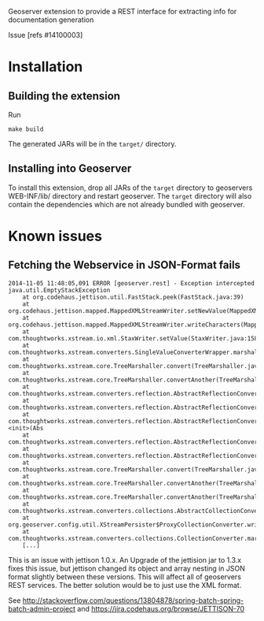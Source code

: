 Geoserver extension to provide a REST interface for extracting info for documentation generation

Issue [refs #14100003]


Installation
============

Building the extension
----------------------

Run

    make build
    
The generated JARs will be in the `target/` directory.


Installing into Geoserver
-------------------------

To install this extension, drop all JARs of the `target` directory to geoservers WEB-INF/lib/ directory and 
restart geoserver. The `target` directory will also contain the dependencies which are not already bundled with
geoserver.


Known issues
============


Fetching the Webservice in JSON-Format fails
--------------------------------------------

	2014-11-05 11:48:05,091 ERROR [geoserver.rest] - Exception intercepted
	java.util.EmptyStackException
	    at org.codehaus.jettison.util.FastStack.peek(FastStack.java:39)
	    at org.codehaus.jettison.mapped.MappedXMLStreamWriter.setNewValue(MappedXMLStreamWriter.ja
	    at org.codehaus.jettison.mapped.MappedXMLStreamWriter.writeCharacters(MappedXMLStreamWrite
	    at com.thoughtworks.xstream.io.xml.StaxWriter.setValue(StaxWriter.java:158)
	    at com.thoughtworks.xstream.converters.SingleValueConverterWrapper.marshal(SingleValueConv
	    at com.thoughtworks.xstream.core.TreeMarshaller.convert(TreeMarshaller.java:70)
	    at com.thoughtworks.xstream.core.TreeMarshaller.convertAnother(TreeMarshaller.java:58)
	    at com.thoughtworks.xstream.converters.reflection.AbstractReflectionConverter.marshallFiel
	    at com.thoughtworks.xstream.converters.reflection.AbstractReflectionConverter$2.writeField
	    at com.thoughtworks.xstream.converters.reflection.AbstractReflectionConverter$2.<init>(Abs
	    at com.thoughtworks.xstream.converters.reflection.AbstractReflectionConverter.doMarshal(Ab
	    at com.thoughtworks.xstream.converters.reflection.AbstractReflectionConverter.marshal(Abst
	    at com.thoughtworks.xstream.core.TreeMarshaller.convert(TreeMarshaller.java:70)
	    at com.thoughtworks.xstream.core.TreeMarshaller.convertAnother(TreeMarshaller.java:58)
	    at com.thoughtworks.xstream.core.TreeMarshaller.convertAnother(TreeMarshaller.java:43)
	    at com.thoughtworks.xstream.converters.collections.AbstractCollectionConverter.writeItem(A
	    at org.geoserver.config.util.XStreamPersister$ProxyCollectionConverter.writeItem(XStreamPe
	    at com.thoughtworks.xstream.converters.collections.CollectionConverter.marshal(CollectionC
	    [...]

This is an issue with jettison 1.0.x. An Upgrade of the jettision jar to 1.3.x fixes this issue, but jettison changed its object and array nesting in JSON format slightly between these versions. This will affect all of geoservers REST services. The better solution would be to just use the XML format.

See http://stackoverflow.com/questions/13804878/spring-batch-spring-batch-admin-project and https://jira.codehaus.org/browse/JETTISON-70

